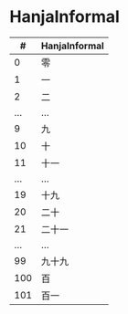 # HanjaInformal

| #   | HanjaInformal |
|-----|---------------|
| 0   | 零            |
| 1   | 一            |
| 2   | 二            |
| …   | …             |
| 9   | 九            |
| 10  | 十            |
| 11  | 十一          |
| …   | …             |
| 19  | 十九          |
| 20  | 二十          |
| 21  | 二十一        |
| …   | …             |
| 99  | 九十九        |
| 100 | 百            |
| 101 | 百一          |

